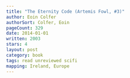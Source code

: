 ```yaml
---
title: "The Eternity Code (Artemis Fowl, #3)"
author: Eoin Colfer
authorSort: Colfer, Eoin
pageCount: 329
date: 2014-01-01
written: 2003
stars: 4
layout: post
category: book
tags: read unreviewed scifi
mapping: Ireland, Europe
---
```

